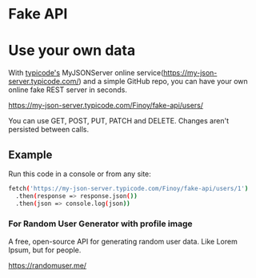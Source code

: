# Fake API

# Use your own data

With [typicode's](https://github.com/typicode) MyJSONServer online service(https://my-json-server.typicode.com/) and a simple GitHub repo, you can have your own online fake REST server in seconds. 

https://my-json-server.typicode.com/Finoy/fake-api/users/

You can use GET, POST, PUT, PATCH and DELETE. Changes aren't persisted between calls.

## Example

Run this code in a console or from any site: 

```sh
fetch('https://my-json-server.typicode.com/Finoy/fake-api/users/1')
  .then(response => response.json())
  .then(json => console.log(json))
```

### For Random User Generator with profile image
A free, open-source API for generating random user data. Like Lorem Ipsum, but for people. 

https://randomuser.me/
